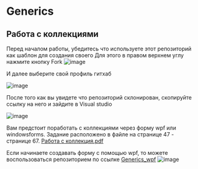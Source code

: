 # Generics
## Работа с коллекциями

  Перед началом работы, убедитесь что используете этот репозиторий как шаблон для создания своего
Для этого в правом верхнем углу нажмите кнопку Fork
![image](https://user-images.githubusercontent.com/61108556/151491104-76f0ca09-bb0f-45b9-b76a-375119934261.png)

И далее выберите свой профиль гитхаб 

![image](https://user-images.githubusercontent.com/61108556/151491157-d8efae5d-9528-410a-bddf-f453ba85d084.png)

После того как вы увидете что репозиторий склонирован, скопируйте ссылку на него и зайдите в Visual studio

![image](https://user-images.githubusercontent.com/61108556/151491282-b0b32556-2f06-47cf-bdd2-eeb61f5f51ac.png)

  Вам предстоит поработать с коллекциями через форму wpf или windowsforms.
Задание расположено в файле на странице 47 - странице 67.
[Работа с коллекция.pdf](https://github.com/VSTC21CAB/Generics/files/7955799/4cf3ad7d6ae3c54ce2f48e66bae79507.pdf)

  Если начинаете создавать форму с помощью wpf, то можете воспользоваться репозиторием по ссылке [Generics_wpf](https://github.com/Sand-by/KPYP_LECTION)
![image](https://user-images.githubusercontent.com/61108556/151490220-9413723b-8a4e-4bbd-b927-53f1dba7a4c1.png)

